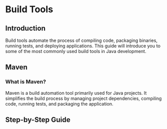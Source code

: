 # Build Tools

## Introduction

Build tools automate the process of compiling code, packaging binaries, running tests, and deploying applications. This guide will introduce you to some of the most commonly used build tools in Java development.

## Maven

### What is Maven?

Maven is a build automation tool primarily used for Java projects. It simplifies the build process by managing project dependencies, compiling code, running tests, and packaging the application.

## Step-by-Step Guide
